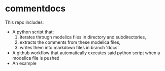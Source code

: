 # commentdocs

This repo includes:
- A python script that:
  1. iterates through modelica files in directory and subdirectories,
  2. extracts the comments from these modelica files,
  3. writes them into markdown files in branch 'docs'.
- A github workflow that automatically executes said python script when a modelica file is pushed
- An example
